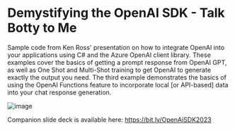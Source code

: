 # Demystifying the OpenAI SDK - Talk Botty to Me
Sample code from Ken Ross' presentation on how to integrate OpenAI into your applications using C# and the Azure OpenAI client library. These examples cover the basics of getting a prompt response from OpenAI GPT, as well as One Shot and Multi-Shot training to get OpenAI to generate exactly the output you need. The third example demonstrates the basics of using the OpenAI Functions feature to incorporate local [or API-based] data into your chat response generation.

![image](https://github.com/VeryKross/OpenAiExample/assets/11561147/2f752841-c187-42c5-9d0f-185a321a9c51)

Companion slide deck is available here: https://bit.ly/OpenAiSDK2023
